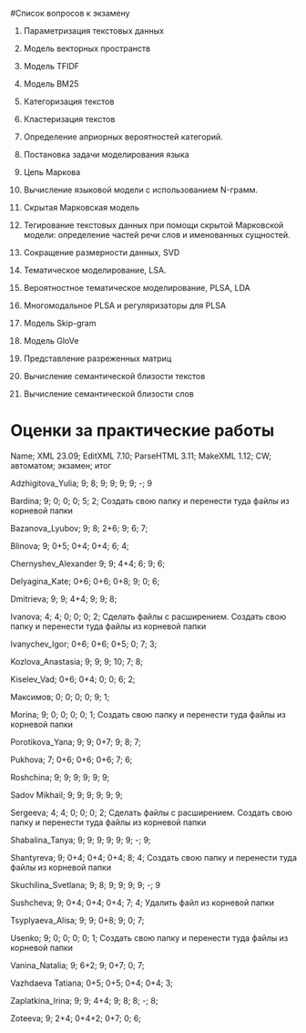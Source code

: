 #Список вопросов к экзамену

1. Параметризация текстовых данных

2. Модель векторных пространств

3. Модель TFIDF

4. Модель BM25

5. Категоризация текстов

6. Кластеризация текстов

7. Определение априорных вероятностей категорий.

8. Постановка задачи моделирования языка

9. Цепь Маркова

10. Вычисление языковой модели с использованием N-грамм.

11. Скрытая Марковская модель

12.	Тегирование текстовых данных при помощи скрытой Марковской модели: определение частей речи слов и именованных сущностей.

13.	Сокращение размерности данных, SVD

14. Тематическое моделирование, LSA.

15.	Вероятностное тематическое моделирование, PLSA, LDA

16.	Многомодальное PLSA и регуляризаторы для PLSA

17.	Модель Skip-gram

18. Модель GloVe

19. Представление разреженных матриц

20. Вычисление семантической близости текстов 

21. Вычисление семантической близости слов 


# Оценки за практические работы

Name;	XML 23.09;	EditXML 7.10;	ParseHTML 3.11;	MakeXML 1.12;	CW; автоматом; экзамен; итог

Adzhigitova_Yulia;	9;	8;	9;	9;	9; 9; -; 9

Bardina;	9;	0;	0;	0; 5; 2; Создать свою папку и перенести туда файлы из корневой папки

Bazanova_Lyubov;	9;	8;	2+6;	9;	6;	7;

Blinova;	9;	0+5;	0+4;	0+4; 6; 4;

Chernyshev_Alexander 9; 9; 4+4; 6;	9;	6;

Delyagina_Kate;	0+6; 0+6; 0+8;	9; 0; 6;

Dmitrieva; 	9;	9;	4+4;	9;	9;	8; 

Ivanova;	4;	4; 0;	0; 0; 2; Сделать файлы с расширением. Создать свою папку и перенести туда файлы из корневой папки

Ivanychev_Igor; 	0+6; 0+6; 0+5; 0; 7; 3;

Kozlova_Anastasia;	9;	9;	9;	10;	7;	8;

Kiselev_Vad; 0+6;	0+4;	0;	0;	6;	2;

Максимов; 0;	0;	0;	0;	9;	1;

Morina;	9;	0;	0; 0; 0; 1; Создать свою папку и перенести туда файлы из корневой папки

Porotikova_Yana;	9;	9;	0+7;	9;	8; 7;

Pukhova;	7;	0+6;	0+6;	0+6;	7;	6;

Roshchina;	9;	9;	9;	9; 9; 9;

Sadov Mikhail;	9;	9;	9;	9; 9; 9;

Sergeeva;	4;	4; 0;	0; 0; 2; Сделать файлы с расширением. Создать свою папку и перенести туда файлы из корневой папки

Shabalina_Tanya;	9;	9;	9;	9; 9; 9; -; 9;

Shantyreva;	9;	0+4;	0+4;	0+4;	8;	4; Создать свою папку и перенести туда файлы из корневой папки

Skuchilina_Svetlana;	9;	8;	9;	9; 9; 9;  -; 9

Sushcheva;	9;	0+4;	0+4; 0+4; 7; 4; Удалить файл из корневой папки

Tsyplyaeva_Alisa;	9;	9;	0+8;	9; 0; 7;

Usenko;	9;	0;	0; 0; 0; 1; Создать свою папку и перенести туда файлы из корневой папки

Vanina_Natalia;	9;	6+2;	9;	0+7;  0; 7;

Vazhdaeva Tatiana;	0+5;	0+5;	0+4;	0+4;	3;

Zaplatkina_Irina;	9;	9;	4+4;	9;	8;	8; -; 8;

Zoteeva;	9;	2+4;	0+4+2;	0+7;	0;	6;
